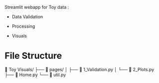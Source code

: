Streamlit webapp for Toy data : 
- Data Validation

- Processing
  
- Visuals 

# File Structure 

📁 Toy Visuals/
├── 📁 pages/
│   ├── 📄 1_Validation.py
│   └── 📄 2_Plots.py
├── 📄 Home.py
└── 📄 util.py
